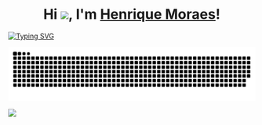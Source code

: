 <h1 align="center"><b>Hi <img src="https://media.giphy.com/media/hvRJCLFzcasrR4ia7z/giphy.gif" width="35">, I'm <a href="https://hvmoraes.github.io">Henrique Moraes</a>!</b></h1>

[![Typing SVG](https://readme-typing-svg.herokuapp.com?size=18&center=true&vCenter=true&width=420&lines=A+student+at+42+Lisbon)](https://git.io/typing-svg)

<div align="center">
  <a href="https://1999azzar.github.io/1999AZZAR/">
  <img  src="https://github.com/1999AZZAR/1999AZZAR/blob/main/resources/img/grid-snake.svg"
       alt="snake" /></a>
</div>

<a href="https://www.youtube.com/watch?v=dQw4w9WgXcQ"><img src="https://user-images.githubusercontent.com/73097560/115834477-dbab4500-a447-11eb-908a-139a6edaec5c.gif"></a>

